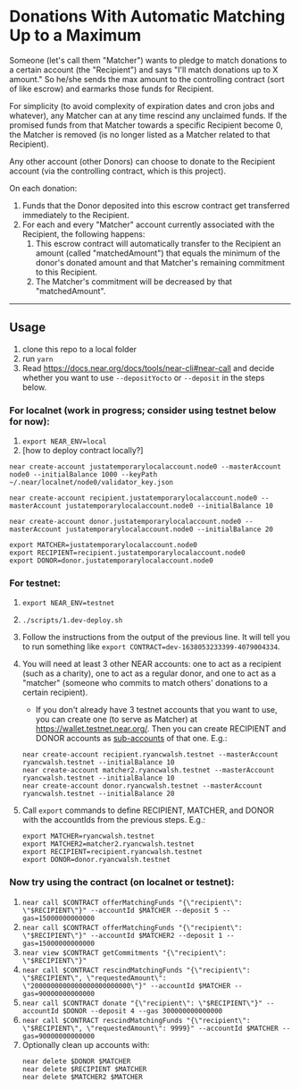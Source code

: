 # Donations With Automatic Matching Up to a Maximum

Someone (let's call them "Matcher") wants to pledge to match donations to a certain account (the "Recipient") and says "I'll match donations up to X amount." So he/she sends the max amount to the controlling contract (sort of like escrow) and earmarks those funds for Recipient.

For simplicity (to avoid complexity of expiration dates and cron jobs and whatever), any Matcher can at any time rescind any unclaimed funds. If the promised funds from that Matcher towards a specific Recipient become 0, the Matcher is removed (is no longer listed as a Matcher related to that Recipient).

Any other account (other Donors) can choose to donate to the Recipient account (via the controlling contract, which is this project).

On each donation:

1. Funds that the Donor deposited into this escrow contract get transferred immediately to the Recipient.
1. For each and every "Matcher" account currently associated with the Recipient, the following happens:
   1. This escrow contract will automatically transfer to the Recipient an amount (called "matchedAmount") that equals the minimum of the donor's donated amount and that Matcher's remaining commitment to this Recipient.
   1. The Matcher's commitment will be decreased by that "matchedAmount".

---

## Usage

1. clone this repo to a local folder
1. run `yarn`
1. Read https://docs.near.org/docs/tools/near-cli#near-call and decide whether you want to use `--depositYocto` or `--deposit` in the steps below.

### For localnet (work in progress; consider using testnet below for now):

1. `export NEAR_ENV=local`
1. [how to deploy contract locally?]

```
near create-account justatemporarylocalaccount.node0 --masterAccount node0 --initialBalance 1000 --keyPath ~/.near/localnet/node0/validator_key.json

near create-account recipient.justatemporarylocalaccount.node0 --masterAccount justatemporarylocalaccount.node0 --initialBalance 10

near create-account donor.justatemporarylocalaccount.node0 --masterAccount justatemporarylocalaccount.node0 --initialBalance 20

export MATCHER=justatemporarylocalaccount.node0
export RECIPIENT=recipient.justatemporarylocalaccount.node0
export DONOR=donor.justatemporarylocalaccount.node0
```

### For testnet:

1. `export NEAR_ENV=testnet`
1. `./scripts/1.dev-deploy.sh`
1. Follow the instructions from the output of the previous line. It will tell you to run something like `export CONTRACT=dev-1638053233399-4079004334`.
1. You will need at least 3 other NEAR accounts: one to act as a recipient (such as a charity), one to act as a regular donor, and one to act as a "matcher" (someone who commits to match others' donations to a certain recipient).

   - If you don't already have 3 testnet accounts that you want to use, you can create one (to serve as Matcher) at https://wallet.testnet.near.org/. Then you can create RECIPIENT and DONOR accounts as [sub-accounts](https://docs.near.org/docs/tools/near-cli#near-create-account) of that one. E.g.:

   ```
   near create-account recipient.ryancwalsh.testnet --masterAccount ryancwalsh.testnet --initialBalance 10
   near create-account matcher2.ryancwalsh.testnet --masterAccount ryancwalsh.testnet --initialBalance 10
   near create-account donor.ryancwalsh.testnet --masterAccount ryancwalsh.testnet --initialBalance 20
   ```

1. Call `export` commands to define RECIPIENT, MATCHER, and DONOR with the accountIds from the previous steps. E.g.:

   ```
   export MATCHER=ryancwalsh.testnet
   export MATCHER2=matcher2.ryancwalsh.testnet
   export RECIPIENT=recipient.ryancwalsh.testnet
   export DONOR=donor.ryancwalsh.testnet
   ```

### Now try using the contract (on localnet or testnet):

1. `near call $CONTRACT offerMatchingFunds "{\"recipient\": \"$RECIPIENT\"}" --accountId $MATCHER --deposit 5 --gas=15000000000000`
1. `near call $CONTRACT offerMatchingFunds "{\"recipient\": \"$RECIPIENT\"}" --accountId $MATCHER2 --deposit 1 --gas=15000000000000`
1. `near view $CONTRACT getCommitments "{\"recipient\": \"$RECIPIENT\"}"`
1. `near call $CONTRACT rescindMatchingFunds "{\"recipient\": \"$RECIPIENT\", \"requestedAmount\": \"2000000000000000000000000\"}" --accountId $MATCHER --gas=90000000000000`
1. `near call $CONTRACT donate "{\"recipient\": \"$RECIPIENT\"}" --accountId $DONOR --deposit 4 --gas 300000000000000`
1. `near call $CONTRACT rescindMatchingFunds "{\"recipient\": \"$RECIPIENT\", \"requestedAmount\": 9999}" --accountId $MATCHER --gas=90000000000000`
1. Optionally clean up accounts with:
   ```
   near delete $DONOR $MATCHER
   near delete $RECIPIENT $MATCHER
   near delete $MATCHER2 $MATCHER
   ```
